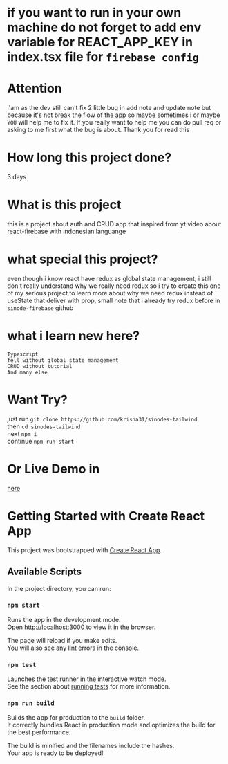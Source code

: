 # if you want to run in your own machine do not forget to add env variable for REACT_APP_KEY in index.tsx file for `firebase config`

# Attention 
i'am as the dev still can't fix 2 little bug in add note and update note but because it's not break the flow of the app so maybe sometimes i or maybe `YOU` will help me to fix it. If you really want to help me you can do pull req or asking to me first what the bug is about. Thank you for read this

# How long this project done?
3 days

# What is this project
this is a project about auth and CRUD app that inspired from yt video about react-firebase with indonesian languange

# what special this project?
even though i know react have redux as global state management, i still don't really understand why we really need redux so i try to create this one of my serious project to learn more about why we need redux instead of useState that deliver with prop, small note that i already try redux before in `sinode-firebase` github

# what i learn new here?
`Typescript`\
`fell without global state management`\
`CRUD without tutorial`\
`And many else`

# Want Try?
just run `git clone https://github.com/krisna31/sinodes-tailwind`\
then `cd sinodes-tailwind`\
next `npm i`\
continue `npm run start`

# Or Live Demo in 
[here](https://sinode-firebase.web.app/)

# Getting Started with Create React App

This project was bootstrapped with [Create React App](https://github.com/facebook/create-react-app).

## Available Scripts

In the project directory, you can run:

### `npm start`

Runs the app in the development mode.\
Open [http://localhost:3000](http://localhost:3000) to view it in the browser.

The page will reload if you make edits.\
You will also see any lint errors in the console.

### `npm test`

Launches the test runner in the interactive watch mode.\
See the section about [running tests](https://facebook.github.io/create-react-app/docs/running-tests) for more information.

### `npm run build`

Builds the app for production to the `build` folder.\
It correctly bundles React in production mode and optimizes the build for the best performance.

The build is minified and the filenames include the hashes.\
Your app is ready to be deployed!

